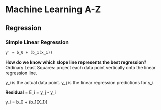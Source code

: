 # Machine Learning A-Z
## Regression
### Simple Linear Regression

    y' = b_0 + (b_1(x_1))

__How do we know which slope line represents the best regression?__
Ordinary Least Squares: project each data point vertically onto the linear regression line.

y_i is the actual data point. y_j is the linear regression predictions for y_i.

__Residual__ = E_i = y_j - y_i

y_i = b_0 + (b_1(X_1))

